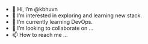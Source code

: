 - 👋 Hi, I’m @kbhuvn
- 👀 I’m interested in exploring and learning new stack.
- 🌱 I’m currently learning DevOps.
- 💞️ I’m looking to collaborate on ...
- 📫 How to reach me ...

<!---
kbhuvn/kbhuvn is a ✨ special ✨ repository because its `README.md` (this file) appears on your GitHub profile.
You can click the Preview link to take a look at your changes.
--->
